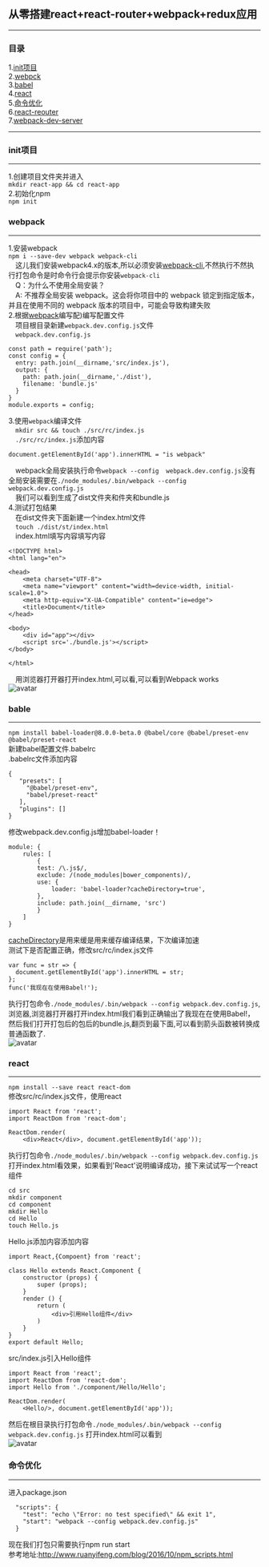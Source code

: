 ## 从零搭建react+react-router+webpack+redux应用
___
### 目录
1.[init项目](#init)  
2.[webpck](#webpack)  
3.[babel](#bable)  
4.[react](#react)  
5.[命令优化](#cli)  
6.[react-reouter](#jump)  
7.[webpack-dev-server](#jump)  
___
### <span id='init'>init项目</span>  
___
1.创建项目文件夹并进入  
```mkdir react-app && cd react-app```  
2.初始化npm  
```npm init```  
### <span id='webpack'>webpack</span>  
___  
1.安装webpack  
```npm i --save-dev webpack webpack-cli```  
&ensp;&ensp;这儿我们安装webpack4.x的版本,所以必须安装[webpack-cli](https://www.webpackjs.com/guides/installation/#%E5%89%8D%E6%8F%90%E6%9D%A1%E4%BB%B6),不然执行不然执行打包命令是时命令行会提示你安装```webpack-cli```  
&ensp;&ensp;Q：为什么不使用全局安装？  
&ensp;&ensp;A: 不推荐全局安装 webpack。这会将你项目中的 webpack 锁定到指定版本，并且在使用不同的 webpack 版本的项目中，可能会导致构建失败  
2.根据[webpack](https://www.webpackjs.com)编写配)编写配置文件  
&ensp;&ensp;项目根目录新建```webpack.dev.config.js```文件  
&ensp;&ensp;```webpack.dev.config.js```  
```
const path = require('path');
const config = {
  entry: path.join(__dirname,'src/index.js'),
  output: {
    path: path.join(__dirname,'./dist'),
    filename: 'bundle.js'
  }
}
module.exports = config;   
```  
3.使用```webpack```编译文件  
&ensp;&ensp;```mkdir src && touch ./src/rc/index.js```  
&ensp;&ensp;```./src/rc/index.js```添加内容  
```
document.getElementById('app').innerHTML = "is webpack"
```  
&ensp;&ensp;webpack全局安装执行命令```webpack --config  webpack.dev.config.js```没有全局安装需要在```./node_modules/.bin/webpack --config webpack.dev.config.js```  
&ensp;&ensp;我们可以看到生成了dist文件夹和件夹和bundle.js  
4.测试打包结果  
&ensp;&ensp;在dist文件夹下面新建一个index.html文件  
&ensp;&ensp;```touch ./dist/st/index.html```  
&ensp;&ensp;index.html填写内容填写内容  
```
<!DOCTYPE html>
<html lang="en">

<head>
    <meta charset="UTF-8">
    <meta name="viewport" content="width=device-width, initial-scale=1.0">
    <meta http-equiv="X-UA-Compatible" content="ie=edge">
    <title>Document</title>
</head>

<body>
    <div id="app"></div>
    <script src='./bundle.js'></script>
</body>

</html>
```  
&ensp;&ensp;用浏览器打开器打开index.html,可以看,可以看到Webpack works  
![avatar](/pubilc/1536842661(1).jpg) 
### <span id='bable'>bable</span>
___
```npm install babel-loader@8.0.0-beta.0 @babel/core @babel/preset-env @babel/preset-react```  
新建babel配置文件.babelrc  
.babelrc文件添加内容  
``` 
{
   "presets": [
     "@babel/preset-env",
     "babel/preset-react"
   ],
   "plugins": []
}
```  
修改webpack.dev.config.js增加babel-loader！  
```
module: {
    rules: [
        {
        test: /\.js$/,
        exclude: /(node_modules|bower_components)/,
        use: {
            loader: 'babel-loader?cacheDirectory=true',
        },
        include: path.join(__dirname, 'src')
        }
    ]
}
```
[cacheDirectory](https://www.webpackjs.com/loaders/babel-loader/#babel-loader-%E5%BE%88%E6%85%A2-)是用来缓是用来缓存编译结果，下次编译加速  
测试下是否配置正确，修改src/rc/index.js文件  
```
var func = str => {
  document.getElementById('app').innerHTML = str;
};
func('我现在在使用Babel!');
```  
执行打包命令```./node_modules/.bin/webpack --config webpack.dev.config.js```,浏览器,浏览器打开器打开index.html我们看到正确输出了我现在在使用Babel!，然后我们打开打包后的包后的bundle.js,翻页到最下面,可以看到箭头函数被转换成普通函数了.  
![avatar](/pubilc/1536842562(1).jpg)  
### <span id='react'>react</span>  
___
```npm install --save react react-dom```  
修改src/rc/index.js文件，使用react  
```
import React from 'react';
import ReactDom from 'react-dom';

ReactDom.render(
    <div>React</div>, document.getElementById('app'));
```  
执行打包命令```./node_modules/.bin/webpack --config webpack.dev.config.js```  
打开index.html看效果，如果看到'React'说明编译成功，接下来试试写一个react组件  
```
cd src
mkdir component
cd component
mkdir Hello
cd Hello
touch Hello.js
```  
Hello.js添加内容添加内容  
```
import React,{Compoent} from 'react';

class Hello extends React.Component {
    constructor (props) {
        super (props);
    }
    render () {
        return (
            <div>引用Hello组件</div>
        )
    }
}
export default Hello;
```  
src/index.js引入Hello组件  
```
import React from 'react';
import ReactDom from 'react-dom';
import Hello from './component/Hello/Hello';

ReactDom.render(
    <Hello/>, document.getElementById('app'));
```  
然后在根目录执行打包命令```./node_modules/.bin/webpack --config webpack.dev.config.js``` 打开index.html可以看到  
![avatar](/pubilc/1536844117(1).jpg)  
### <span id='cli' >命令优化</span>  
___

进入package.json  
```
  "scripts": {
    "test": "echo \"Error: no test specified\" && exit 1",
    "start": "webpack --config webpack.dev.config.js"
  }
```  
现在我们打包只需要执行npm run start  
参考地址:http://www.ruanyifeng.com/blog/2016/10/npm_scripts.html  
